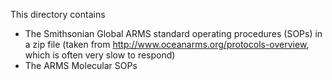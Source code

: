 This directory contains <br>
- The Smithsonian Global ARMS standard operating procedures (SOPs) in a zip file (taken from http://www.oceanarms.org/protocols-overview, which is often very slow to respond)
- The ARMS Molecular SOPs
